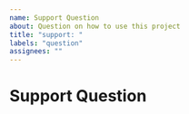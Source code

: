 ```yaml
---
name: Support Question
about: Question on how to use this project
title: "support: "
labels: "question"
assignees: ""
---
```


# Support Question